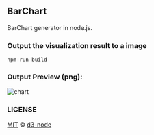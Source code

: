 ## BarChart

BarChart generator in node.js.


### Output the visualization result to a image

```
npm run build
```

### Output Preview (png):
![chart](dist/output.png)


### LICENSE

[MIT](LICENSE) &copy; [d3-node](https://github.com/d3-node)
